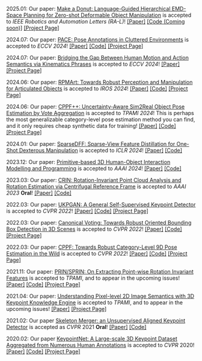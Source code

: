 2025.01: Our paper: <a href='https://arxiv.org/abs/2311.02787'>Make a Donut: Language-Guided Hierarchical EMD-Space Planning for Zero-shot Deformable Object Manipulation</a> is accepted to <i>IEEE Robotics and Automation Letters (RA-L)</i>! <a href='https://arxiv.org/pdf/2311.02787'>[Paper]</a> <a href='#'>[Code (Coming soon)]</a> <a href='/projects/donut'>[Project Page]</a>

2024.07: Our paper: <a href='https://arxiv.org/abs/2312.15130'>PACE: Pose Annotations in Cluttered Environments</a> is accepted to <i>ECCV 2024</i>! <a href='https://arxiv.org/pdf/2312.15130'>[Paper]</a> <a href='https://github.com/qq456cvb/PACE'>[Code]</a> <a href='/projects/pace'>[Project Page]</a>

2024.07: Our paper: <a href='https://arxiv.org/abs/2310.04189'>Bridging the Gap Between Human Motion and Action Semantics via Kinematics Phrases</a> is accepted to <i>ECCV 2024</i>! <a href='https://arxiv.org/pdf/2310.04189'>[Paper]</a> <a href='https://foruck.github.io/KP/'>[Project Page]</a>

2024.06: Our paper: <a href='https://arxiv.org/abs/2403.16023'>RPMArt: Towards Robust Perception and Manipulation for Articulated Objects</a> is accepted to <i>IROS 2024</i>! <a href='https://arxiv.org/pdf/2403.16023'>[Paper]</a> <a href='https://github.com/R-PMArt/rpmart'>[Code]</a> <a href='https://r-pmart.github.io/'>[Project Page]</a>

2024.06: Our paper: <a href='https://arxiv.org/abs/2211.13398'>CPPF++: Uncertainty-Aware Sim2Real Object Pose Estimation by Vote Aggregation</a> is accepted to <i>TPAMI 2024</i>! This is perhaps the most generalizable category-level pose estimation method you can find, and it only requires cheap synthetic data for training! <a href='https://arxiv.org/abs/2211.13398'>[Paper]</a> <a href='https://github.com/qq456cvb/CPPF2'>[Code]</a> <a href='/projects/cppf++'>[Project Page]</a>

2024.01: Our paper: <a href='https://arxiv.org/abs/2310.16838'>SparseDFF: Sparse-View Feature Distillation for One-Shot Dexterous Manipulation</a> is accepted to <i>ICLR 2024</i>! <a href='https://arxiv.org/abs/2310.16838'>[Paper]</a> <a href='https://halowangqx.github.io/SparseDFF'>[Code]</a>

2023.12: Our paper: <a href='https://arxiv.org/abs/2312.10714'>Primitive-based 3D Human-Object Interaction Modelling and Programming</a> is accepted to <i>AAAI 2024</i>! <a href='https://arxiv.org/abs/2312.10714'>[Paper]</a> <a href='https://mvig-rhos.com/p3haoi'>[Code]</a>

2023.03: Our paper: <a href='https://arxiv.org/abs/2303.03101'>CRIN: Rotation-Invariant Point Cloud Analysis and Rotation Estimation via Centrifugal Reference Frame</a> is accepted to <i>AAAI 2023</i> <b>Oral</b>! <a href='hhttps://arxiv.org/abs/2303.03101'>[Paper]</a> <a href='https://github.com/yokinglou/CRIN'>[Code]</a>

2022.03: Our paper: <a href='https://arxiv.org/abs/2011.11974'>UKPGAN: A General Self-Supervised Keypoint Detector</a> is accepted to <i>CVPR 2022</i>! <a href='https://arxiv.org/abs/2011.11974'>[Paper]</a> <a href='https://github.com/qq456cvb/UKPGAN'>[Code]</a> <a href='/projects/ukpgan'>[Project Page]</a>

2022.03: Our paper: <a href='https://arxiv.org/abs/2011.12001'>Canonical Voting: Towards Robust Oriented Bounding Box Detection in 3D Scenes</a> is accepted to <i>CVPR 2022</i>! <a href='https://arxiv.org/abs/2011.12001'>[Paper]</a> <a href='https://github.com/qq456cvb/CanonicalVoting'>[Code]</a> <a href='/projects/canonical-voting'>[Project Page]</a>

2022.03: Our paper: <a href='https://arxiv.org/abs/2203.03089'>CPPF: Towards Robust Category-Level 9D Pose Estimation in the Wild</a> is accepted to <i>CVPR 2022</i>! <a href='https://arxiv.org/abs/2203.03089'>[Paper]</a> <a href='https://github.com/qq456cvb/CPPF'>[Code]</a> <a href='/projects/cppf'>[Project Page]</a>

2021.11: Our paper: <a href='https://arxiv.org/abs/2102.12093'>PRIN/SPRIN: On Extracting Point-wise Rotation Invariant Features</a> is accepted to <i>TPAMI</i>, and to appear in the upcoming issues! <a href='https://arxiv.org/abs/2102.12093'>[Paper]</a> <a href='https://github.com/qq456cvb/SPRIN'>[Code]</a> <a href='/sprin'>[Project Page]</a>

2021.04: Our paper: <a href='https://arxiv.org/abs/2111.10817'>Understanding Pixel-level 2D Image Semantics with 3D Keypoint Knowledge Engine</a> is accepted to <i>TPAMI</i>, and to appear in the upcoming issues! <a href='https://arxiv.org/abs/2111.10817'>[Paper]</a> <a href='/pixel-understanding'>[Project Page]</a>

2021.02: Our paper <a href='https://arxiv.org/abs/2103.10814.pdf'>Skeleton Merger: an Unsupervised Aligned Keypoint Detector</a> is accepted as <i>CVPR</i> 2021 <b>Oral</b>! <a href='https://arxiv.org/abs/2103.10814'>[Paper]</a> <a href='https://github.com/eliphatfs/SkeletonMerger'>[Code]</a>

<!-- 2020.06: Our code and full dataset for <a href='/keypointnet'>KeypointNet</a> are released on <a href='https://github.com/qq456cvb/KeypointNet'>Github</a>! -->

2020.02: Our paper <a href='https://arxiv.org/abs/2002.12687'>KeypointNet: A Large-scale 3D Keypoint Dataset Aggregated from Numerous Human Annotations</a> is accepted to <i>CVPR</i> 2020! <a href='https://arxiv.org/abs/2002.12687'>[Paper]</a> <a href='https://github.com/qq456cvb/KeypointNet'>[Code]</a> <a href='/keypointnet'>[Project Page]</a>